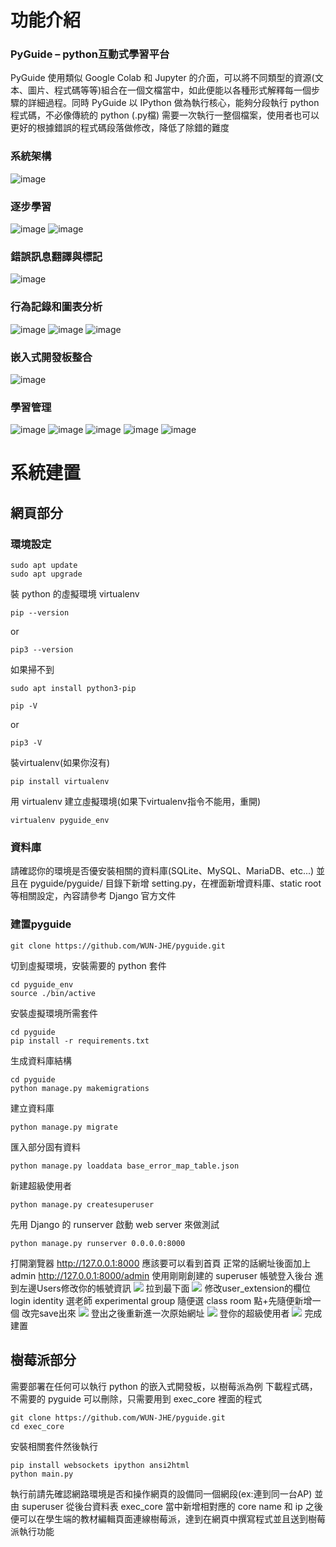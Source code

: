 # 功能介紹
### PyGuide – python互動式學習平台
PyGuide 使用類似 Google Colab 和 Jupyter 的介面，可以將不同類型的資源(文本、圖片、程式碼等等)組合在一個文檔當中，如此便能以各種形式解釋每一個步驟的詳細過程。同時 PyGuide 以 IPython 做為執行核心，能夠分段執行 python 程式碼，不必像傳統的 python (.py檔) 需要一次執行一整個檔案，使用者也可以更好的根據錯誤的程式碼段落做修改，降低了除錯的難度

### 系統架構
![image](https://hackmd.io/_uploads/SJyR-YFwC.png)
### 逐步學習
![image](https://hackmd.io/_uploads/H1lsmFtDA.png)
![image](https://hackmd.io/_uploads/HJ9i7FKv0.png)

### 錯誤訊息翻譯與標記
![image](https://hackmd.io/_uploads/HyQ2mttDC.png)

### 行為記錄和圖表分析
![image](https://hackmd.io/_uploads/BJGpQtFPA.png)
![image](https://hackmd.io/_uploads/SJDpQFYwC.png)
![image](https://hackmd.io/_uploads/rJRTQKFPC.png)

### 嵌入式開發板整合
![image](https://hackmd.io/_uploads/HJ3O7tKDC.png)

### 學習管理
![image](https://hackmd.io/_uploads/ry4-7KKDR.png)
![image](https://hackmd.io/_uploads/S19AzFFwC.png)
![image](https://hackmd.io/_uploads/HkagQFYw0.png)
![image](https://hackmd.io/_uploads/S1rmmtFPR.png)
![image](https://hackmd.io/_uploads/HynVQtFwA.png)

# 系統建置
## 網頁部分
### 環境設定
```
sudo apt update
sudo apt upgrade
```
裝 python 的虛擬環境 virtualenv
```
pip --version
```
or
```
pip3 --version
```
如果掃不到
```
sudo apt install python3-pip
```
```
pip -V
```
or
```
pip3 -V
```
裝virtualenv(如果你沒有)
```
pip install virtualenv
```
用 virtualenv 建立虛擬環境(如果下virtualenv指令不能用，重開)
```
virtualenv pyguide_env
```
### 資料庫
請確認你的環境是否優安裝相關的資料庫(SQLite、MySQL、MariaDB、etc...)
並且在 pyguide/pyguide/ 目錄下新增 setting.py，在裡面新增資料庫、static root等相關設定，內容請參考 Django 官方文件

### 建置pyguide
```
git clone https://github.com/WUN-JHE/pyguide.git
```
切到虛擬環境，安裝需要的 python 套件
```
cd pyguide_env
source ./bin/active
```
安裝虛擬環境所需套件
```
cd pyguide
pip install -r requirements.txt
```
生成資料庫結構
```
cd pyguide
python manage.py makemigrations
```
建立資料庫
```
python manage.py migrate
```
匯入部分固有資料
```
python manage.py loaddata base_error_map_table.json
```
新建超級使用者
```
python manage.py createsuperuser
```

先用 Django 的 runserver 啟動 web server 來做測試
```
python manage.py runserver 0.0.0.0:8000
```
打開瀏覽器 http://127.0.0.1:8000 應該要可以看到首頁
正常的話網址後面加上admin http://127.0.0.1:8000/admin
使用剛剛創建的 superuser 帳號登入後台
進到左邊Users修改你的帳號資訊
![](https://hackmd.io/_uploads/rJ5TddL3n.png)
拉到最下面
![](https://hackmd.io/_uploads/SyBA__Unn.png)
修改user_extension的欄位
login identity 選老師
experimental group 隨便選
class room 點+先隨便新增一個
改完save出來
![](https://hackmd.io/_uploads/SyR_9dU3h.png)
登出之後重新進一次原始網址
![](https://hackmd.io/_uploads/rkwes_U2h.png)
登你的超級使用者
![](https://hackmd.io/_uploads/SJ8ziOUnn.png)
完成建置

## 樹莓派部分
需要部署在任何可以執行 python 的嵌入式開發板，以樹莓派為例
下載程式碼，不需要的 pyguide 可以刪除，只需要用到 exec_core 裡面的程式
```
git clone https://github.com/WUN-JHE/pyguide.git
cd exec_core
```
安裝相關套件然後執行
```
pip install websockets ipython ansi2html
python main.py
```
執行前請先確認網路環境是否和操作網頁的設備同一個網段(ex:連到同一台AP)
並由 superuser 從後台資料表 exec_core 當中新增相對應的 core name 和 ip
之後便可以在學生端的教材編輯頁面連線樹莓派，達到在網頁中撰寫程式並且送到樹莓派執行功能
